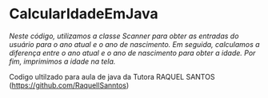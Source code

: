 # CalcularIdadeEmJava

*Neste código, utilizamos a classe Scanner para obter as entradas do usuário para o ano atual e o ano de nascimento. Em seguida, calculamos a diferença entre o ano atual e o ano de nascimento para obter a idade. Por fim, imprimimos a idade na tela.*

Codigo ultilzado para aula de java da Tutora RAQUEL SANTOS (https://github.com/RaquellSanntos)
